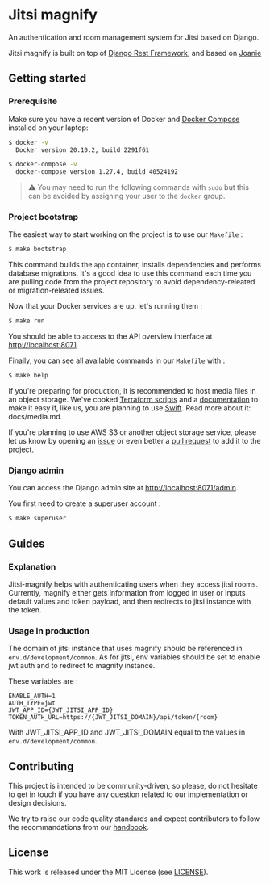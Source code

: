 # Jitsi magnify

An authentication and room management system for Jitsi based on Django.

Jitsi magnify is built on top of [Django Rest Framework](https://www.django-rest-framework.org/), and based on [Joanie](https://github.com/openfun/joanie)

## Getting started

### Prerequisite

Make sure you have a recent version of Docker and
[Docker Compose](https://docs.docker.com/compose/install) installed on your laptop:

```bash
$ docker -v
  Docker version 20.10.2, build 2291f61

$ docker-compose -v
  docker-compose version 1.27.4, build 40524192
```

>⚠️ You may need to run the following commands with `sudo` but this can be
>avoided by assigning your user to the `docker` group.

### Project bootstrap

The easiest way to start working on the project is to use our `Makefile` :
```bash
$ make bootstrap
```

This command builds the `app` container, installs dependencies and performs database migrations. It's a good idea to use this command each time you are pulling code from the project repository to avoid dependency-releated or migration-releated issues.

Now that your Docker services are up, let's running them :

```bash
$ make run
```

You should be able to access to the API overview interface at [http://localhost:8071](http://localhost:8071).

Finally, you can see all available commands in our `Makefile` with :

```bash
$ make help
```

If you're preparing for production, it is recommended to host media files in an object storage.
We've cooked [Terraform scripts](https://www.terraform.io/) and a [documentation](docs/media.md)
to make it easy if, like us, you are planning to use [Swift](https://docs.openstack.org/swift). Read more about it: docs/media.md.

If you're planning to use AWS S3 or another object storage service, please let us know by opening
an [issue](https://github.com/openfun/jitsi-magnify/issues) or even better a
[pull request](https://github.com/openfun/jitsi-magnify/pulls) to add it to the project.

### Django admin

You can access the Django admin site at [http://localhost:8071/admin](http://localhost:8071).

You first need to create a superuser account :

```bash
$ make superuser
```

## Guides

### Explanation

Jitsi-magnify helps with authenticating users when they access jitsi rooms. Currently, magnify either gets information from logged in user or inputs default values and token payload, and then redirects to jitsi instance with the token.

### Usage in production

The domain of jitsi instance that uses magnify should be referenced in `env.d/development/common`. As for jitsi, env variables should be set to enable jwt auth and to redirect to magnify instance. 

These variables are : 
````
ENABLE_AUTH=1
AUTH_TYPE=jwt
JWT_APP_ID={JWT_JITSI_APP_ID}
TOKEN_AUTH_URL=https://{JWT_JITSI_DOMAIN}/api/token/{room}
````

With JWT_JITSI_APP_ID and JWT_JITSI_DOMAIN equal to the values in `env.d/development/common`.

## Contributing

This project is intended to be community-driven, so please, do not hesitate to
get in touch if you have any question related to our implementation or design
decisions.

We try to raise our code quality standards and expect contributors to follow
the recommandations from our
[handbook](https://openfun.gitbooks.io/handbook/content).

## License

This work is released under the MIT License (see [LICENSE](./LICENSE)).
